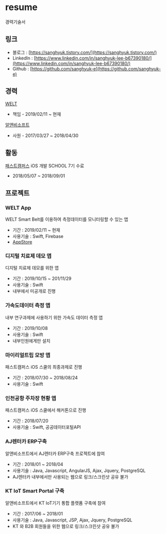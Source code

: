 # resume
경력기술서

## 링크
* 블로그 : [https://sanghyuk.tistory.com/](https://sanghyuk.tistory.com/)
* LinkedIn : [https://www.linkedin.com/in/sanghyuk-lee-b67390180/](https://www.linkedin.com/in/sanghyuk-lee-b67390180/)
* Github : [https://github.com/sanghyuk-e](https://github.com/sanghyuk-e)

## 경력

[WELT](https://www.weltcorp.com/)
* 책임 - 2019/02/11 ~ 현재

[알앤비소프트](https://www.rnbsoft.com/)
* 사원 - 2017/03/27 ~ 2018/04/30

## 활동
[패스트캠퍼스](https://www.fastcampus.co.kr/) iOS 개발 SCHOOL 7기 수료
* 2018/05/07 ~ 2018/09/01

## 프로젝트

### WELT App
WELT Smart Belt를 이용하여 측정데이터를 모니터링할 수 있는 앱
* 기간 : 2019/02/11 ~ 현재
* 사용기술 : Swift, Firebase
* [AppStore](https://apps.apple.com/kr/app/welt/id1199426384)

### 디지털 치료제 데모 앱
디지털 치료체 데모를 위한 앱
* 기간 : 2019/10/15 ~ 201/11/29
* 사용기술 : Swift
* 내부에서 미공개로 진행

### 가속도데이터 측정 앱
내부 연구과제에 사용하기 위한 가속도 데이터 측정 앱 
* 기간 : 2019/10/08
* 사용기술 : Swift
* 내부인원에게만 설치

### 마이리얼트립 모방 앱
패스트캠퍼스 iOS 스쿨의 최종과제로 진행
* 기간 : 2018/07/30 ~ 2018/08/24
* 사용기술 : Swift

### 인천공항 주차장 현황 앱
패스트캠퍼스 iOS 스쿨에서 해커톤으로 진행
* 기간 : 2018/07/20
* 사용기술 : Swift, 공공데이터포털API

### AJ렌터카 ERP구축
알앤비소프트에서 AJ렌터카 ERP구축 프로젝트에 참여
* 기간 : 2018/01 ~ 2018/04
* 사용기술 : Java, Javascript, AngularJS, Ajax, Jquery, PostgreSQL
* AJ렌터카 내부에서만 사용되는 웹으로 링크/스크린샷 공유 불가

### KT IoT Smart Portal 구축
알앤비소프트에서 KT IoT기기 통합 플랫폼 구축에 참여
* 기간 : 2017/06 ~ 2018/01
* 사용기술 : Java, Javascript, JSP, Ajax, Jquery, PostgreSQL
* KT 와 B2B 회원들을 위한 웹으로 링크/스크린샷 공유 불가
